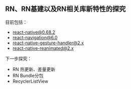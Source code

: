 ## RN、RN基建以及RN相关库新特性的探究

目前包括：
- react-native@0.68.2
- react-navigation@6.0
- react-native-gesture-handler@2.x
- react-native-reanimated@2.x

下一步探究：
- RN 热更新、差量更新
- RN Bundle分包
- RecyclerListView